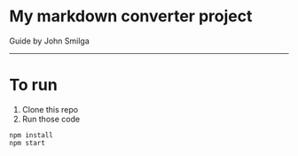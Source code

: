 # My markdown converter project

Guide by John Smilga

---

# To run

1. Clone this repo
2. Run those code

```
npm install
npm start
```
